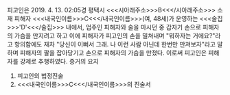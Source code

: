 피고인은 2019. 4. 13. 02:05경 평택시 <<<시아래주소>>>B<<</시아래주소>>> 소재 피해자 <<<내국인이름>>>C<<</내국인이름>>>(여, 48세)가 운영하는 <<<술집>>>'D'<<</술집>>> 내에서, 업주인 피해자와 술을 마시던 중 갑자기 손으로 피해자의 가슴을 만지려고 하고 이에 피해자가 피고인의 손을 밀쳐내며 "뭐하자는 거에요?"라고 항의함에도 재차 "당신이 이뻐서 그래. 나 이런 사람 아닌데 한번만 만져보자"라고 말하며 피해자의 팔을 잡아당기고 손으로 피해자의 가슴을 만졌다.
이로써 피고인은 피해자를 강제로 추행하였다. 증거의 요지
1. 피고인의 법정진술
1. <<<내국인이름>>>C<<</내국인이름>>>의 진술서